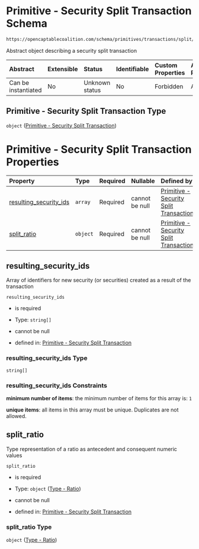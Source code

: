 # Primitive - Security Split Transaction Schema

```txt
https://opencaptablecoalition.com/schema/primitives/transactions/split/base_split
```

Abstract object describing a security split transaction

| Abstract            | Extensible | Status         | Identifiable | Custom Properties | Additional Properties | Access Restrictions | Defined In                                                                                                       |
| :------------------ | :--------- | :------------- | :----------- | :---------------- | :-------------------- | :------------------ | :--------------------------------------------------------------------------------------------------------------- |
| Can be instantiated | No         | Unknown status | No           | Forbidden         | Allowed               | none                | [BaseSplit.schema.json](../../schema/primitives/transactions/split/BaseSplit.schema.json "open original schema") |

## Primitive - Security Split Transaction Type

`object` ([Primitive - Security Split Transaction](basesplit.md))

# Primitive - Security Split Transaction Properties

| Property                                          | Type     | Required | Nullable       | Defined by                                                                                                                                                                                                                            |
| :------------------------------------------------ | :------- | :------- | :------------- | :------------------------------------------------------------------------------------------------------------------------------------------------------------------------------------------------------------------------------------ |
| [resulting_security_ids](#resulting_security_ids) | `array`  | Required | cannot be null | [Primitive - Security Split Transaction](basesplit-properties-security-split---resulting-security-id-array.md "https://opencaptablecoalition.com/schema/primitives/transactions/split/base_split#/properties/resulting_security_ids") |
| [split_ratio](#split_ratio)                       | `object` | Required | cannot be null | [Primitive - Security Split Transaction](conversiontrigger-properties-type---ratio.md "https://opencaptablecoalition.com/schema/types/ratio#/properties/split_ratio")                                                                 |

## resulting_security_ids

Array of identifiers for new security (or securities) created as a result of the transaction

`resulting_security_ids`

*   is required

*   Type: `string[]`

*   cannot be null

*   defined in: [Primitive - Security Split Transaction](basesplit-properties-security-split---resulting-security-id-array.md "https://opencaptablecoalition.com/schema/primitives/transactions/split/base_split#/properties/resulting_security_ids")

### resulting_security_ids Type

`string[]`

### resulting_security_ids Constraints

**minimum number of items**: the minimum number of items for this array is: `1`

**unique items**: all items in this array must be unique. Duplicates are not allowed.

## split_ratio

Type representation of a ratio as antecedent and consequent numeric values

`split_ratio`

*   is required

*   Type: `object` ([Type - Ratio](conversiontrigger-properties-type---ratio.md))

*   cannot be null

*   defined in: [Primitive - Security Split Transaction](conversiontrigger-properties-type---ratio.md "https://opencaptablecoalition.com/schema/types/ratio#/properties/split_ratio")

### split_ratio Type

`object` ([Type - Ratio](conversiontrigger-properties-type---ratio.md))
